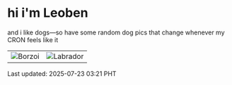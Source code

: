 # hi i'm Leoben

and i like dogs—so have some random dog pics that change whenever my CRON feels like it

|  |  |
|--------|----------|
| ![Borzoi](https://random-dog-vercel.vercel.app/api/random-borzoi?v=1753212072) | ![Labrador](https://random-dog-vercel.vercel.app/api/random-labrador?v=1753212072) |

Last updated: 2025-07-23 03:21 PHT
